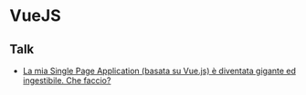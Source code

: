 # VueJS

## Talk

- [La mia Single Page Application (basata su Vue.js) è diventata gigante ed ingestibile. Che faccio?](https://talks.codemotion.com/la-mia-single-page-application-basata-su)
